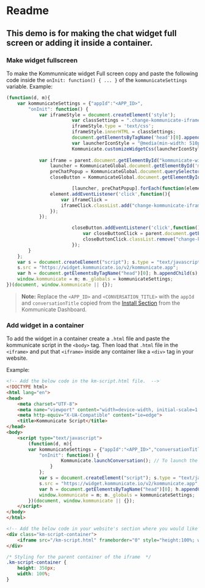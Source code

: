 # Readme

## This demo is for making the chat widget full screen or adding it inside a container.


### Make widget fullscreen
To make the Kommunnicate widget Full screen copy and paste the following code inside the `onInit: function() { ... }` of the `kommunicateSettings` variable.
Example:
```javascript
(function(d, m){
	var kommunicateSettings = {"appId":"<APP_ID>", 
		"onInit": function() {
			var iframeStyle = document.createElement('style');
                    	var classSettings = ".change-kommunicate-iframe-height{height:100%!important;width:100%!important;right:0!important;bottom:0!important;max-height: 100%!important;}";
                    	iframeStyle.type = 'text/css';
                    	iframeStyle.innerHTML = classSettings;
                    	document.getElementsByTagName('head')[0].appendChild(iframeStyle);
                    	var launcherIconStyle = "@media(min-width: 510px){.mck-sidebox.fade.in,.mck-box .mck-box-sm{width:100%; height:100%;max-height:100%!important;border-radius:0px!important;}.mck-sidebox{right:0!important;bottom:0!important;}}";
                    	Kommunicate.customizeWidgetCss(launcherIconStyle);
			
			var iframe = parent.document.getElementById("kommunicate-widget-iframe"),
			    launcher = KommunicateGlobal.document.getElementById('mck-sidebox-launcher'),
			    preChatPopup = KommunicateGlobal.document.querySelector('#chat-popup-widget-container .chat-popup-widget-text-wrapper'),
			    closeButton = KommunicateGlobal.document.getElementById('km-chat-widget-close-button');

                    	[launcher, preChatPopup].forEach(function(element) {
				element.addEventListener('click',function(){
					var iframeClick = 
					iframeClick.classList.add("change-kommunicate-iframe-height");
				});
			});

                    	closeButton.addEventListener('click',function(){
                        	var closeButtonClick = parent.document.getElementById("kommunicate-widget-iframe");
                        	closeButtonClick.classList.remove("change-kommunicate-iframe-height");
                    	});
		}
	};
	var s = document.createElement("script"); s.type = "text/javascript"; s.async = true;
	s.src = "https://widget.kommunicate.io/v2/kommunicate.app";
	var h = document.getElementsByTagName("head")[0]; h.appendChild(s);
	window.kommunicate = m; m._globals = kommunicateSettings;
})(document, window.kommunicate || {});

```
> **Note:** Replace the `<APP_ID>` and `<CONVERSATION_TITLE>` with the `appId` and `conversationTitle` copied from the <a href="https://dashboard.kommunicate.io/settings/install" target="_blank">Install Section</a> from the Kommunicate Dashboard.


### Add widget in a container
To add the widget in a container create a `.html` file and paste the kommunicate script in the `<body>` tag. Then load that `.html` file in the `<iframe>` and put that `<iframe>` inside any container like a `<div>` tag in your website.

Example:
```html
<!-- Add the below code in the km-script.html file.  -->
<!DOCTYPE html>
<html lang="en">
<head>
    <meta charset="UTF-8">
    <meta name="viewport" content="width=device-width, initial-scale=1.0">
    <meta http-equiv="X-UA-Compatible" content="ie=edge">
    <title>Kommunicate Script</title>
</head>
<body>
    <script type="text/javascript">
        (function(d, m){
		var kommunicateSettings = {"appId":"<APP_ID>","conversationTitle":"<CONVERSATION_TITLE>"
			"onInit": function() {
	    			Kommunicate.launchConversation(); // To launch the chat widget
	    		}
	    	};
         	var s = document.createElement("script"); s.type = "text/javascript"; s.async = true;
          	s.src = "https://widget.kommunicate.io/v2/kommunicate.app";
          	var h = document.getElementsByTagName("head")[0]; h.appendChild(s);
          	window.kommunicate = m; m._globals = kommunicateSettings;
        })(document, window.kommunicate || {});
    </script>
</body>
</html>
```

```html
<!-- Add the below code in your website's section where you would like to show the chat widget. -->
<div class="km-script-container">
	<iframe src="/km-script.html" frameborder="0" style="height:100%; width:100%;"></iframe>
</div>
```

```css
/* Styling for the parent container of the iframe  */
.km-script-container {
	height: 350px;
	width: 100%;
}
```

